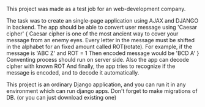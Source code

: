 This project was made as a test job for an web-development company.

The task was to create an single-page application using AJAX and DJANGO in backend.
The app should be able to convert user message using 'Caesar cipher'
{
  Caesar cipher is one of the most ancient way to cover your message from an enemy
  eyes. Every letter in the message must be shifted in the alphabet for an fixed
  amount called ROT(rotate).
  For example, if the message is 'ABC Z' and ROT = 1
  Then encoded message would be  'BCD A'
}
Conventing process should run on server side.
Also the app can decode cipher with known ROT
And finally, the app tries to recognize if the message is encoded, and to decode it
automatically.

This project is an ordinary Django application, and you can run it in any environment
which can run django apps.
Don't forget to make migrations of DB. (or you can just download existing one)
